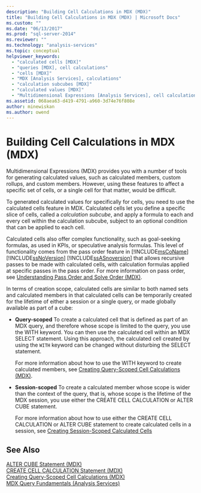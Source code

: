 ```yaml
---
description: "Building Cell Calculations in MDX (MDX)"
title: "Building Cell Calculations in MDX (MDX) | Microsoft Docs"
ms.custom: ""
ms.date: "06/13/2017"
ms.prod: "sql-server-2014"
ms.reviewer: ""
ms.technology: "analysis-services"
ms.topic: conceptual
helpviewer_keywords: 
  - "calculated cells [MDX]"
  - "queries [MDX], cell calculations"
  - "cells [MDX]"
  - "MDX [Analysis Services], calculations"
  - "calculation subcubes [MDX]"
  - "calculated values [MDX]"
  - "Multidimensional Expressions [Analysis Services], cell calculations"
ms.assetid: 068aea63-d419-4791-a960-3d74e76f808e
author: minewiskan
ms.author: owend
---
```

# Building Cell Calculations in MDX (MDX)
  Multidimensional Expressions (MDX) provides you with a number of tools for generating calculated values, such as calculated members, custom rollups, and custom members. However, using these features to affect a specific set of cells, or a single cell for that matter, would be difficult.  
  
 To generated calculated values for specifically for cells, you need to use the calculated cells feature in MDX. Calculated cells let you define a specific slice of cells, called a *calculation subcube*, and apply a formula to each and every cell within the calculation subcube, subject to an optional condition that can be applied to each cell.  
  
 Calculated cells also offer complex functionality, such as goal-seeking formulas, as used in KPIs, or speculative analysis formulas. This level of functionality comes from the pass order feature in [!INCLUDE[msCoName](../../../includes/msconame-md.md)] [!INCLUDE[ssNoVersion](../../../includes/ssnoversion-md.md)] [!INCLUDE[ssASnoversion](../../../includes/ssasnoversion-md.md)] that allows recursive passes to be made with calculated cells, with calculation formulas applied at specific passes in the pass order. For more information on pass order, see [Understanding Pass Order and Solve Order &#40;MDX&#41;](mdx-data-manipulation-understanding-pass-order-and-solve-order.md).  
  
 In terms of creation scope, calculated cells are similar to both named sets and calculated members in that calculated cells can be temporarily created for the lifetime of either a session or a single query, or made globally available as part of a cube:  
  
-   **Query-scoped** To create a calculated cell that is defined as part of an MDX query, and therefore whose scope is limited to the query, you use the WITH keyword. You can then use the calculated cell within an MDX SELECT statement. Using this approach, the calculated cell created by using the `WITH` keyword can be changed without disturbing the SELECT statement.  
  
     For more information about how to use the WITH keyword to create calculated members, see [Creating Query-Scoped Cell Calculations &#40;MDX&#41;](../../multidimensional-models-olap-logical-cube-objects/calculations.md).  
  
-   **Session-scoped** To create a calculated member whose scope is wider than the context of the query, that is, whose scope is the lifetime of the MDX session, you use either the CREATE CELL CALCULATION or ALTER CUBE statement.  
  
     For more information about how to use either the CREATE CELL CALCULATION or ALTER CUBE statement to create calculated cells in a session, see [Creating Session-Scoped Calculated Cells](mdx-cell-calculations-session-scoped-calculated-cells.md)  
  
## See Also  
 [ALTER CUBE Statement &#40;MDX&#41;](/sql/mdx/mdx-data-definition-alter-cube)   
 [CREATE CELL CALCULATION Statement &#40;MDX&#41;](/sql/mdx/mdx-data-definition-create-cell-calculation)   
 [Creating Query-Scoped Cell Calculations &#40;MDX&#41;](../../multidimensional-models-olap-logical-cube-objects/calculations.md)   
 [MDX Query Fundamentals &#40;Analysis Services&#41;](mdx-query-fundamentals-analysis-services.md)  
  
  
